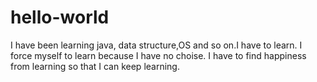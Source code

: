 # hello-world
I have been learning java, data structure,OS and so on.I have to learn. I force myself to learn because I have no choise. I have to find happiness from learning so that I can keep learning.

